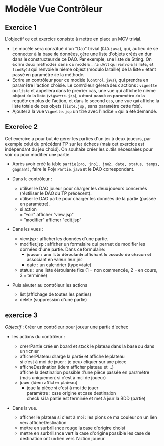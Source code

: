 # Modèle Vue Contrôleur

## Exercice 1

L'objectif de cet exercice consiste à mettre en place un MCV trivial.
- Le modèle sera constitué d'un "Dao" trivial (`DAO.java`), qui, au lieu de se connecter à la base de données, gère une liste d'objets créés en dur dans le constructeur de ce DAO. Par exemple, une liste de String. On écrira deux méthodes dans ce modèle : `findAll` qui renvoie la liste, et `findById` qui renvoie le nième object (modulo la taille) de la liste `n` étant passé en paramètre de la méthode.
- Ecrire un contrôleur pour ce modèle (`Control.java`), qui prendra en paramètre l'action choisie. Le contrôleur gèrera deux actions : `vignette` ou `liste` et appellera dans le premier cas, une vue qui affiche le nième object de la liste (`vignette.jsp`), `n` étant passé en paramètre de la requête en plus de l'action, et dans le second cas, une vue qui affiche la liste totale de ces objets (`liste.jsp` , sans paramètre cette fois).  
- Ajouter à la vue `Vignette.jsp` un titre avec l'indice `n` qui a  été demandé.

## Exercice 2


Cet exercice a pour but de gérer les parties d'un jeu à deux joueurs, par exemple celui du précédent TP sur les échecs (mais cet exercice est indépendant du jeu choisi). On souhaite créer les outils nécessaires pour voir ou pour modifier une partie.

* Après avoir créé la table `partie(pno, jno1, jno2, date, status, temps, gagnant)`, faire le Pojo `Partie.java` et le DAO correspondant.

* Dans le contrôleur :
    * utiliser le DAO joueur pour charger les deux joueurs concernés (réutiliser le DAO du TP précédent).
    * utiliser le DAO partie pour charger les données de la partie (passée en paramètre).
	* si action  
	  = "voir" afficher "view.jsp"  
	  = "modifier" afficher "edit.jsp"  

* Dans les vues :
    * view.jsp : afficher les données d'une partie.
    * modifier.jsp : afficher un formulaire qui permet de modifier les données d'une partie. Dans ce formulaire: 
        * joueur : une liste déroulante affichant le pseudo de chacun et associant en valeur leur jno  
        * date : un calendrier (type=date)  
	 *  status : une liste déroulante fixe (1 = non commencée, 2 = en cours, 3 = terminée)  

* Puis ajouter au contrôleur les actions
 	* list (affichage de toutes les parties)
 	* delete (suppression d'une partie)


## exercice 3

*Objectif* : Créer un contrôleur pour joueur une partie d'echec

* les actions du contrôleur :
	* creerPartie
		crée un board et stock le plateau dans la base ou dans un fichier
	* afficherPlateau
		charge la partie et affiche le plateau</br>
		si c'est à moi de jouer : je peux cliquer sur une piece
	* afficheDestination
		(idem afficher plateau et ...)<br/>
		affiche la destination possible d'une pièce passée en paramètre<br/>
		(mais uniquement si c'est à moi de joueur)
	* jouer
		(idem afficher plateau)
		+ joue la pièce si c'est à moi de jouer<br/>
		paramètre : case origine et case destination<br/>
		check si la partie est terminée et met à jour la BDD (partie)

* Dans la vue.
	- afficher le plateau
		si c'est à moi : les pions de ma couleur on un lien vers afficheDestination
	- mettre en surbrillance rouge la case d'origine choisi
	- mettre en surbrillance vert la case d'origine possible
		les case de destination ont un lien vers l'action joueur
